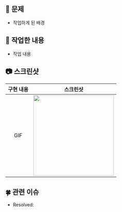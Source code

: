 ## 🌿 문제

<!-- 작업하게 된 배경을 간단히 적어주세요! -->
- 작업하게 된 배경
## 🌱 작업한 내용

<!-- 아래 리스트를 지우고, 작업 내용을 적어주세요. -->
- 작업 내용
## 📷 스크린샷

<!-- 작업한 화면이 있다면 스크린 샷으로 첨부해주세요. -->

|    구현 내용    |   스크린샷   |
| :-------------: | :----------: |
| GIF | <img src = "링크" width ="250">|

## 🍀 관련 이슈

<!-- 작업한 이슈번호를 # 뒤에 붙여주세요. 수고했습니다~* -->
- Resolved: 
